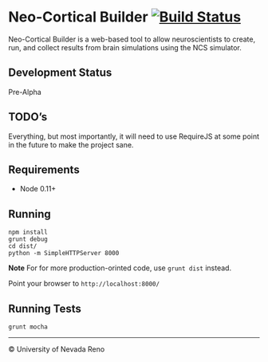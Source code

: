 # Neo-Cortical Builder [![Build Status](https://travis-ci.org/BrainComputationLab/ncb.png)](https://travis-ci.org/BrainComputationLab/ncb)

Neo-Cortical Builder is a web-based tool to allow neuroscientists to create,
run, and collect results from brain simulations using the NCS simulator.

## Development Status

Pre-Alpha

## TODO’s

Everything, but most importantly, it will need to use RequireJS at some point
in the future to make the project sane.

## Requirements

* Node 0.11+

## Running

~~~~
npm install
grunt debug
cd dist/
python -m SimpleHTTPServer 8000
~~~~

**Note** For for more production-orinted code, use <code>grunt dist</code>
instead.

Point your browser to <code>http://localhost:8000/</code>

## Running Tests

~~~~
grunt mocha
~~~~

-----------
&copy; University of Nevada Reno
